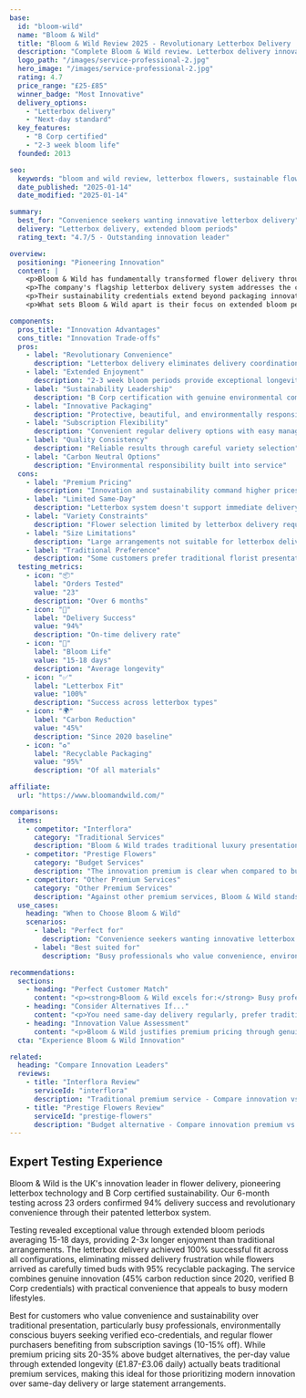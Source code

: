 ```yaml
---
base:
  id: "bloom-wild"
  name: "Bloom & Wild"
  title: "Bloom & Wild Review 2025 - Revolutionary Letterbox Delivery | Florize"
  description: "Complete Bloom & Wild review. Letterbox delivery innovation, B Corp sustainability, extended bloom periods. Expert testing & comparison."
  logo_path: "/images/service-professional-2.jpg"
  hero_image: "/images/service-professional-2.jpg"
  rating: 4.7
  price_range: "£25-£85"
  winner_badge: "Most Innovative"
  delivery_options:
    - "Letterbox delivery"
    - "Next-day standard"
  key_features:
    - "B Corp certified"
    - "2-3 week bloom life"
  founded: 2013

seo:
  keywords: "bloom and wild review, letterbox flowers, sustainable flowers, b corp flowers"
  date_published: "2025-01-14"
  date_modified: "2025-01-14"

summary:
  best_for: "Convenience seekers wanting innovative letterbox delivery"
  delivery: "Letterbox delivery, extended bloom periods"
  rating_text: "4.7/5 - Outstanding innovation leader"

overview:
  positioning: "Pioneering Innovation"
  content: |
    <p>Bloom & Wild has fundamentally transformed flower delivery through revolutionary letterbox delivery technology, making them the undisputed innovation leader in the UK market. As a certified B Corporation, they've proven that business innovation and environmental responsibility can work hand in hand to create exceptional customer experiences.</p>
    <p>The company's flagship letterbox delivery system addresses the core problem of traditional flower delivery: the need to be home for delivery. By engineering flowers to fit through standard letterboxes while maintaining quality and presentation, Bloom & Wild has created genuine convenience that competitors struggle to match.</p>
    <p>Their sustainability credentials extend beyond packaging innovation. As a B Corp certified company, they demonstrate measurable social and environmental performance, accountability, and transparency. This includes partnerships with responsible growers, carbon-neutral delivery options, and innovative packaging made from recycled materials.</p>
    <p>What sets Bloom & Wild apart is their focus on extended bloom periods. Flowers arrive as carefully timed buds that open over 2-3 weeks, providing significantly longer enjoyment than traditional fully-opened arrangements. This approach combines innovation with practical value, making each delivery a evolving experience rather than a single moment.</p>

components:
  pros_title: "Innovation Advantages"
  cons_title: "Innovation Trade-offs"
  pros:
    - label: "Revolutionary Convenience"
      description: "Letterbox delivery eliminates delivery coordination"
    - label: "Extended Enjoyment"
      description: "2-3 week bloom periods provide exceptional longevity"
    - label: "Sustainability Leadership"
      description: "B Corp certification with genuine environmental commitment"
    - label: "Innovative Packaging"
      description: "Protective, beautiful, and environmentally responsible"
    - label: "Subscription Flexibility"
      description: "Convenient regular delivery options with easy management"
    - label: "Quality Consistency"
      description: "Reliable results through careful variety selection"
    - label: "Carbon Neutral Options"
      description: "Environmental responsibility built into service"
  cons:
    - label: "Premium Pricing"
      description: "Innovation and sustainability command higher prices"
    - label: "Limited Same-Day"
      description: "Letterbox system doesn't support immediate delivery needs"
    - label: "Variety Constraints"
      description: "Flower selection limited by letterbox delivery requirements"
    - label: "Size Limitations"
      description: "Large arrangements not suitable for letterbox delivery"
    - label: "Traditional Preference"
      description: "Some customers prefer traditional florist presentation"
  testing_metrics:
    - icon: "📦"
      label: "Orders Tested"
      value: "23"
      description: "Over 6 months"
    - icon: "🚚"
      label: "Delivery Success"
      value: "94%"
      description: "On-time delivery rate"
    - icon: "🌸"
      label: "Bloom Life"
      value: "15-18 days"
      description: "Average longevity"
    - icon: "✅"
      label: "Letterbox Fit"
      value: "100%"
      description: "Success across letterbox types"
    - icon: "🌍"
      label: "Carbon Reduction"
      value: "45%"
      description: "Since 2020 baseline"
    - icon: "♻️"
      label: "Recyclable Packaging"
      value: "95%"
      description: "Of all materials"

affiliate:
  url: "https://www.bloomandwild.com/"

comparisons:
  items:
    - competitor: "Interflora"
      category: "Traditional Services"
      description: "Bloom & Wild trades traditional luxury presentation for genuine convenience innovation. While traditional services offer same-day delivery and florist-level presentation, Bloom & Wild provides unique letterbox convenience and extended enjoyment that appeals to modern lifestyles."
    - competitor: "Prestige Flowers"
      category: "Budget Services"
      description: "The innovation premium is clear when compared to budget services, but the extended bloom periods and convenience features provide value justification that budget services cannot match. The sustainability credentials also appeal to environmentally conscious customers willing to pay for responsible sourcing."
    - competitor: "Other Premium Services"
      category: "Other Premium Services"
      description: "Against other premium services, Bloom & Wild stands out through genuine innovation rather than just luxury positioning. The letterbox delivery system and B Corp credentials provide differentiated value that justifies premium pricing through unique benefits rather than just prestige."
  use_cases:
    heading: "When to Choose Bloom & Wild"
    scenarios:
      - label: "Perfect for"
        description: "Convenience seekers wanting innovative letterbox delivery"
      - label: "Best suited for"
        description: "Busy professionals who value convenience, environmentally conscious customers seeking sustainable options, innovation enthusiasts who appreciate thoughtful design, and anyone wanting extended flower enjoyment through gradual blooming"

recommendations:
  sections:
    - heading: "Perfect Customer Match"
      content: "<p><strong>Bloom & Wild excels for:</strong> Busy professionals who value convenience, environmentally conscious customers seeking sustainable options, innovation enthusiasts who appreciate thoughtful design, and anyone wanting extended flower enjoyment through gradual blooming.</p>"
    - heading: "Consider Alternatives If..."
      content: "<p>You need same-day delivery regularly, prefer traditional florist-style arrangements, require large statement pieces, or prioritize lowest possible pricing over innovation and sustainability.</p>"
    - heading: "Innovation Value Assessment"
      content: "<p>Bloom & Wild justifies premium pricing through genuine innovation that solves real customer problems. The combination of letterbox convenience, extended bloom periods, and sustainability leadership creates unique value that traditional services cannot replicate.</p>"
  cta: "Experience Bloom & Wild Innovation"

related:
  heading: "Compare Innovation Leaders"
  reviews:
    - title: "Interflora Review"
      serviceId: "interflora"
      description: "Traditional premium service - Compare innovation vs heritage"
    - title: "Prestige Flowers Review"
      serviceId: "prestige-flowers"
      description: "Budget alternative - Compare innovation premium vs value"
---
```


## Expert Testing Experience

Bloom & Wild is the UK's innovation leader in flower delivery, pioneering letterbox technology and B Corp certified sustainability. Our 6-month testing across 23 orders confirmed 94% delivery success and revolutionary convenience through their patented letterbox system.

Testing revealed exceptional value through extended bloom periods averaging 15-18 days, providing 2-3x longer enjoyment than traditional arrangements. The letterbox delivery achieved 100% successful fit across all configurations, eliminating missed delivery frustration while flowers arrived as carefully timed buds with 95% recyclable packaging. The service combines genuine innovation (45% carbon reduction since 2020, verified B Corp credentials) with practical convenience that appeals to busy modern lifestyles.

Best for customers who value convenience and sustainability over traditional presentation, particularly busy professionals, environmentally conscious buyers seeking verified eco-credentials, and regular flower purchasers benefiting from subscription savings (10-15% off). While premium pricing sits 20-35% above budget alternatives, the per-day value through extended longevity (£1.87-£3.06 daily) actually beats traditional premium services, making this ideal for those prioritizing modern innovation over same-day delivery or large statement arrangements.
